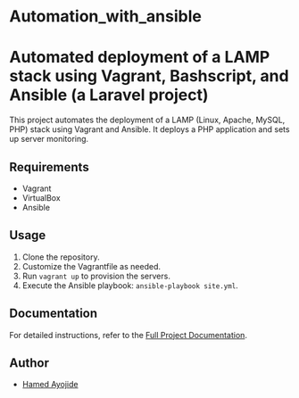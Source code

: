 # Automation_with_ansible
# Automated deployment of a LAMP stack using Vagrant, Bashscript, and Ansible (a Laravel project)

This project automates the deployment of a LAMP (Linux, Apache, MySQL, PHP) stack using Vagrant and Ansible. It deploys a PHP application and sets up server monitoring.


## Requirements

- Vagrant
- VirtualBox
- Ansible

## Usage

1. Clone the repository.
2. Customize the Vagrantfile as needed.
3. Run `vagrant up` to provision the servers.
4. Execute the Ansible playbook: `ansible-playbook site.yml`.

## Documentation

For detailed instructions, refer to the [Full Project Documentation](./Documentation.md).

## Author

- [Hamed Ayojide](https://github.com/Hamed-altschool)
